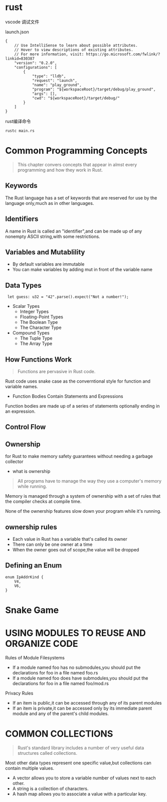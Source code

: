 # rust

vscode 调试文件

launch.json

```
{
    // Use IntelliSense to learn about possible attributes.
    // Hover to view descriptions of existing attributes.
    // For more information, visit: https://go.microsoft.com/fwlink/?linkid=830387
    "version": "0.2.0",
    "configurations": [
        {
            "type": "lldb",
            "request": "launch",
            "name": "play_ground",
            "program": "${workspaceRoot}/target/debug/play_ground",
            "args": [],
            "cwd": "${workspaceRoot}/target/debug/"
        }
    ]
}
```

rust编译命令 

    rustc main.rs

# Common Programming Concepts
> This chapter convers concepts that appear in almst every programming and how they work in Rust.

## Keywords

The Rust language has a set of keywords that are reserved for use by the language only,much as in other languages.

## Identifiers

A name in Rust is called an "identifier",and can be made up of any nonempty ASCII string,with some restrictions.

## Variables and Mutablility

- By default variables are immutable
- You can make variables by adding mut in front of the variable name

## Data Types

     let guess: u32 = "42".parse().expect("Not a number!");
     
- Scalar Types
    - Integer Types
    - Floating-Point Types
    - The Boolean Type
    - The Character Type
- Compound Types
    - The Tuple Type
    - The Array Type
 
## How Functions Work 
> Functions are pervasive in Rust code.

Rust code uses snake case as the converntional style for function and variable names.

- Function Bodies Contain Statements and Expressions

Function bodies are made up of a series of statements optionally ending in an expression.

## Control Flow


## Ownership

for Rust to make memory safety guarantees without needing a garbage collector

- what is ownership
>All programs have to manage the way they use a computer's memory while running. 

Memory is managed through a system of ownership with a set of rules that the compiler checks at compile time. 

None of the ownership features slow down your program while it's running.

## ownership rules

- Each value in Rust has a variable that's called its owner
- There can only be one owner at a time
- When the owner goes out of scope,the value will be dropped

## Defining an Enum

    enum IpAddrKind {
        V4,
        V6,
    }

# Snake Game

# USING MODULES TO REUSE AND ORGANIZE CODE

Rules of Module Filesystems

- If a module named foo has no submodules,you should put the declarations for foo in a file named foo.rs
- If a module named foo does have submodules,you should put the declarations for foo in a file named foo/mod.rs

Privacy Rules

- If an item is public,it can be accessed through any of its parent modules
- If an item is private,it can be accessed only by its immediate parent module and any of the parent's child modules.

# COMMON COLLECTIONS
> Rust's standard library includes a number of very useful data structures called collections.

Most other data types represent one specific value,but collections can contain multiple values.

- A vector allows you to store a variable number of values next to each other.
- A string is a collection of characters.
- A hash map allows you to associate a value with a particular key.